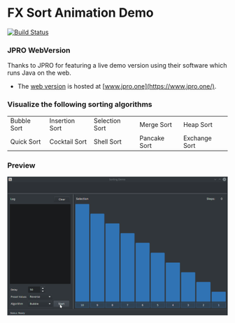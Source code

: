 # FX Sort Animation Demo
[![Build Status](https://travis-ci.org/EricCanull/fxsortinganimation.svg?branch=master)](https://travis-ci.org/EricCanull/fxsortinganimation)

### JPRO WebVersion
Thanks to JPRO for featuring a live demo version using their software which runs Java on the web.
- The [web version](https://demos.jpro.one/sorting.html) is hosted at [www.jpro.one](https://www.jpro.one/).

### Visualize the following sorting algorithms
<td style="white-space: nowrap">
<tr>  
<table style="width:100%">
  <tr>
    <td>Bubble Sort</td>
    <td>Insertion Sort</td> 
    <td>Selection Sort</td>
    <td>Merge Sort</td>
    <td>Heap Sort</td>
  </tr>
  <tr>
   <td>Quick Sort</td>
   <td>Cocktail Sort</td>
   <td>Shell Sort</td>
   <td>Pancake Sort</td>
   <td>Exchange Sort</td>
  </tr>
</table>

### Preview
![alt text](https://github.com/EricCanull/fxsortinganimation/blob/master/src/main/resources/images/sortanimation.gif "Sort Demo")


